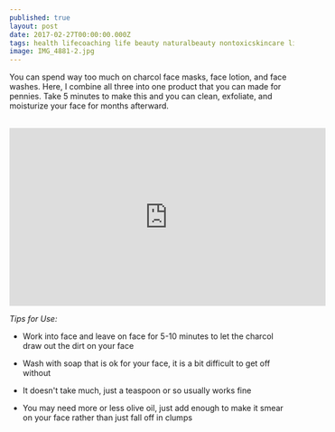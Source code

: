 ```yaml
---
published: true
layout: post
date: 2017-02-27T00:00:00.000Z
tags: health lifecoaching life beauty naturalbeauty nontoxicskincare lifestyle coaching chekcoach chekinstitute goals
image: IMG_4881-2.jpg
---
```


You can spend way too much on charcol face masks, face lotion, and face washes. Here, I combine all three into one product that you can made for pennies. Take 5 minutes to make this and you can clean, exfoliate, and moisturize your face for months afterward.

<br>

<iframe width="560" height="315" src="https://www.youtube.com/embed/xLHf6El0HZU" frameborder="0" allowfullscreen></iframe>

<br>

*Tips for Use:*

* Work into face and leave on face for 5-10 minutes to let the charcol draw out the dirt on your face

* Wash with soap that is ok for your face, it is a bit difficult to get off without

* It doesn't take much, just a teaspoon or so usually works fine

* You may need more or less olive oil, just add enough to make it smear on your face rather than just fall off in clumps
